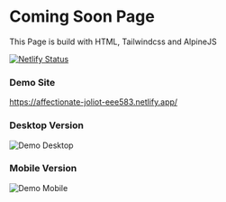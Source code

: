 # Coming Soon Page

This Page is build with HTML, Tailwindcss and AlpineJS

[![Netlify Status](https://api.netlify.com/api/v1/badges/dc88a57d-8e79-40df-9fb9-c73f80c72aa6/deploy-status)](https://app.netlify.com/sites/affectionate-joliot-eee583/deploys)

### Demo Site

https://affectionate-joliot-eee583.netlify.app/

<p align="center">
  <h3>Desktop Version</h3>
  <img src="https://i.ibb.co/qCmvPwV/Coming-Soon-Desktop.png" alt="Demo Desktop">
</p>
<p align="center">
  <h3>Mobile Version</h3>
  <img src="https://i.ibb.co/9gnhM3z/Coming-Soon-Mobile.png" alt="Demo Mobile">
</p>
